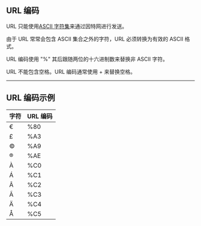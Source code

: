 ## URL 编码

URL 只能使用[ASCII 字符集](http://www.w3school.com.cn/tags/html_ref_ascii.asp)来通过因特网进行发送。

由于 URL 常常会包含 ASCII 集合之外的字符，URL 必须转换为有效的 ASCII 格式。

URL 编码使用 "%" 其后跟随两位的十六进制数来替换非 ASCII 字符。

URL 不能包含空格。URL 编码通常使用 + 来替换空格。

---

## URL 编码示例

| 字符 | URL 编码 |
| :--- | :--- |
| € | %80 |
| £ | %A3 |
| © | %A9 |
| ® | %AE |
| À | %C0 |
| Á | %C1 |
| Â | %C2 |
| Ã | %C3 |
| Ä | %C4 |
| Å | %C5 |



